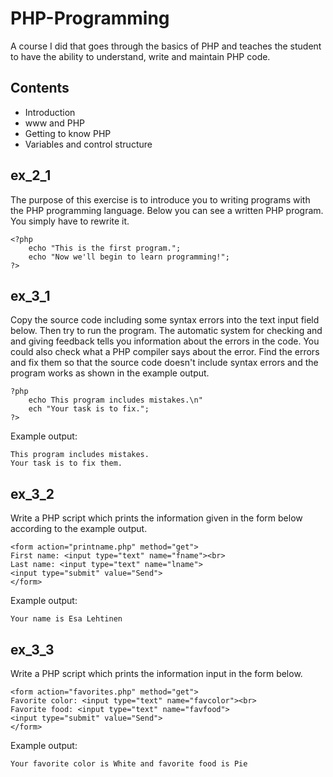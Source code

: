 # PHP-Programming
A course I did that goes through the basics of PHP and teaches the student to have the ability to understand, write and maintain PHP code.

## Contents
- Introduction
- www and PHP
- Getting to know PHP
- Variables and control structure

## ex_2_1
The purpose of this exercise is to introduce you to writing programs with the PHP programming language. Below you can see a written PHP program. You simply have to rewrite it.

```
<?php
    echo "This is the first program.";
    echo "Now we'll begin to learn programming!";
?>
```

## ex_3_1
Copy the source code including some syntax errors into the text input field below. Then try to run the program. The automatic system for checking and and giving feedback tells you information about the errors in the code. You could also check what a PHP compiler says about the error. Find the errors and fix them so that the source code doesn't include syntax errors and the program works as shown in the example output.

```
?php
    echo This program includes mistakes.\n"
    ech "Your task is to fix.";
?>
```

Example output:

```
This program includes mistakes.
Your task is to fix them.
```

## ex_3_2
Write a PHP script which prints the information given in the form below according to the example output.

```
<form action="printname.php" method="get">
First name: <input type="text" name="fname"><br>
Last name: <input type="text" name="lname">
<input type="submit" value="Send">
</form>
```

Example output:

```
Your name is Esa Lehtinen
```

## ex_3_3
Write a PHP script which prints the information input in the form below.

```
<form action="favorites.php" method="get">
Favorite color: <input type="text" name="favcolor"><br>
Favorite food: <input type="text" name="favfood">
<input type="submit" value="Send">
</form>
```

Example output:

```
Your favorite color is White and favorite food is Pie
```
